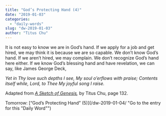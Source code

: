 ```yaml
---
title: "God’s Protecting Hand (4)"
date: "2019-01-03"
categories: 
  - "daily-words"
slug: "dw-2019-01-03"
author: "Titus Chu"
---
```


It is not easy to know we are in God’s hand. If we apply for a job and get hired, we may think it is because we are so capable. We don’t know God’s hand. If we aren’t hired, we may complain. We don’t recognize God’s hand here either. If we know God’s blessing hand and have revelation, we can say, like James George Deck,

_Yet in Thy love such depths I see,_ _My soul o’erflows with praise;_ _Contents itself while, Lord, to Thee_ _My joyful song I raise._

Adapted from _[A Sketch of Genesis](/book-gen-sketch "Go to the listing for this book"),_ by Titus Chu, page 132.

Tomorrow: [“God’s Protecting Hand” (5)](/dw-2019-01-04/ "Go to the entry for this "Daily Word"")
